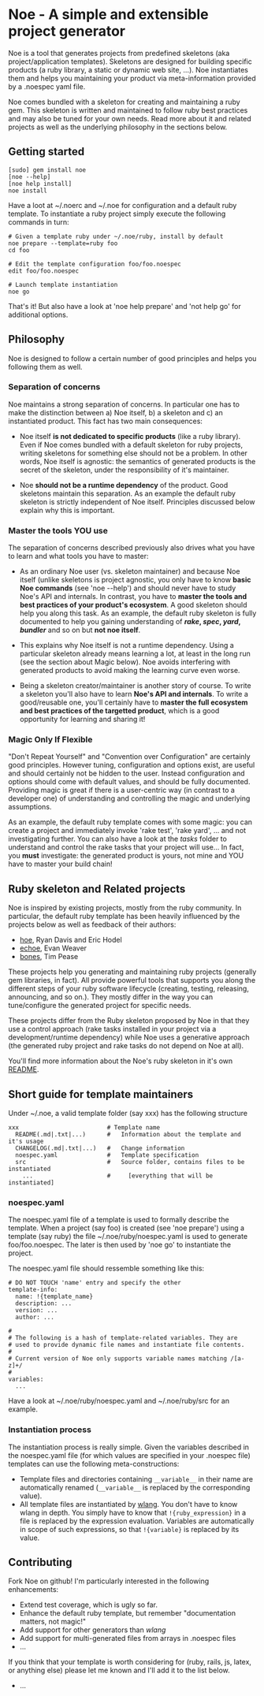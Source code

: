 # Noe - A simple and extensible project generator

Noe is a tool that generates projects from predefined skeletons (aka project/application 
templates). Skeletons are designed for building specific products (a ruby library, a static 
or dynamic web site, ...). Noe instantiates them and helps you maintaining your product 
via meta-information provided by a .noespec yaml file. 

Noe comes bundled with a skeleton for creating and maintaining a ruby gem. This skeleton 
is written and maintained to follow ruby best practices and may also be tuned for your own 
needs. Read more about it and related projects as well as the underlying philosophy in the 
sections below.

## Getting started

    [sudo] gem install noe
    [noe --help]
    [noe help install]
    noe install 
    
Have a loot at ~/.noerc and ~/.noe for configuration and a default ruby template. To 
instantiate a ruby project simply execute the following commands in turn:

    # Given a template ruby under ~/.noe/ruby, install by default
    noe prepare --template=ruby foo
    cd foo
  
    # Edit the template configuration foo/foo.noespec
    edit foo/foo.noespec
  
    # Launch template instantiation
    noe go
  
That's it! But also have a look at 'noe help prepare' and 'not help go' for additional
options.

## Philosophy

Noe is designed to follow a certain number of good principles and helps you following 
them as well.

### Separation of concerns

Noe maintains a strong separation of concerns. In particular one has to make the distinction 
between a) Noe itself, b) a skeleton and c) an instantiated product. This fact has two 
main consequences:

* Noe itself **is not dedicated to specific products** (like a ruby library). Even if Noe 
  comes bundled with a default skeleton for ruby projects, writing skeletons for something
  else should not be a problem. In other words, Noe itself is agnostic: the semantics of 
  generated products is the secret of the skeleton, under the responsibility of it's 
  maintainer. 

* Noe **should not be a runtime dependency** of the product. Good skeletons maintain this 
  separation. As an example the default ruby skeleton is strictly independent of Noe itself.
  Principles discussed below explain why this is important.

### Master the tools YOU use

The separation of concerns described previously also drives what you have to learn and what
tools you have to master:

* As an ordinary Noe user (vs. skeleton maintainer) and because Noe itself (unlike skeletons
  is project agnostic, you only have to know **basic Noe commands** (see 'noe --help') and 
  should never have to study Noe's API and internals. In contrast, you have to **master the 
  tools and best practices of your product's ecosystem**. A good skeleton should help you 
  along this task. As an example, the default ruby skeleton is fully documented to help you 
  gaining understanding of ***rake*, *spec*, *yard*, *bundler*** and so on but **not noe 
  itself**. 
  
* This explains why Noe itself is not a runtime dependency. Using a particular skeleton 
  already means learning a lot, at least in the long run (see the section about Magic below). 
  Noe avoids interfering with generated products to avoid making the learning curve even 
  worse.

* Being a skeleton creator/maintainer is another story of course. To write a skeleton you'll 
  also have to learn **Noe's API and internals**. To write a good/reusable one, you'll 
  certainly have to **master the full ecosystem and best practices of the targetted product**, 
  which is a good opportunity for learning and sharing it!

### Magic Only If Flexible

"Don't Repeat Yourself" and "Convention over Configuration" are certainly good principles. 
However tuning, configuration and options exist, are useful and should certainly not be 
hidden to the user. Instead configuration and options should come with default values, 
and should be fully documented. Providing magic is great if there is a user-centric way 
(in contrast to a developer one) of understanding and controlling the magic and underlying 
assumptions.

As an example, the default ruby template comes with some magic: you can create a project 
and immediately invoke 'rake test', 'rake yard', ... and not investigating further. You 
can also have a look at the _tasks_ folder to understand and control the rake tasks that 
your project will use... In fact, you **must** investigate: the generated product is yours, 
not mine and YOU have to master your build chain!
  
## Ruby skeleton and Related projects

Noe is inspired by existing projects, mostly from the ruby community. In particular, the 
default ruby template has been heavily influenced by the projects below as well as feedback 
of their authors:

* [hoe](http://seattlerb.rubyforge.org/hoe/), Ryan Davis and Eric Hodel 
* [echoe](https://github.com/fauna/echoe), Evan Weaver 
* [bones](https://github.com/TwP/bones), Tim Pease

These projects help you generating and maintaining ruby projects (generally gem libraries, 
in fact). All provide powerful tools that supports you along the different steps of your 
ruby software lifecycle (creating, testing, releasing, announcing, and so on.). They mostly
differ in the way you can tune/configure the generated project for specific needs. 

These projects differ from the Ruby skeleton proposed by Noe in that they use a control 
approach (rake tasks installed in your project via a development/runtime dependency) while 
Noe uses a generative approach (the generated ruby project and rake tasks do not depend on 
Noe at all).

You'll find more information about the Noe's ruby skeleton in it's own 
[README](https://github.com/blambeau/noe/blob/master/templates/ruby/README.md).

## Short guide for template maintainers

Under ~/.noe, a valid template folder (say xxx) has the following structure

    xxx                         # Template name
      README(.md|.txt|...)      #   Information about the template and it's usage
      CHANGELOG(.md|.txt|...)   #   Change information
      noespec.yaml              #   Template specification
      src                       #   Source folder, contains files to be instantiated
        ...                     #     [everything that will be instantiated]

### noespec.yaml

The noespec.yaml file of a template is used to formally describe the template. When a 
project (say foo) is created (see 'noe prepare') using a template (say ruby) the file 
~/.noe/ruby/noespec.yaml is used to generate foo/foo.noespec. The later is then used 
by 'noe go' to instantiate the project.

The noespec.yaml file should ressemble something like this:

    # DO NOT TOUCH 'name' entry and specify the other
    template-info:
      name: !{template_name}
      description: ...
      version: ...
      author: ...

    #
    # The following is a hash of template-related variables. They are
    # used to provide dynamic file names and instantiate file contents.
    #
    # Current version of Noe only supports variable names matching /[a-z]+/
    #
    variables:
      ...

Have a look at ~/.noe/ruby/noespec.yaml and ~/.noe/ruby/src for an example.

### Instantiation process

The instantiation process is really simple. Given the variables described in the 
noespec.yaml file (for which values are specified in your .noespec file) templates 
can use the following meta-constructions:

* Template files and directories containing `__variable__` in their name are automatically
  renamed (`__variable__` is replaced by the corresponding value).
* All template files are instantiated by [wlang](https://github.com/blambeau/wlang). You 
  don't have to know wlang in depth. You simply have to know that `!{ruby_expression}` in 
  a file is replaced by the expression evaluation. Variables are automatically in scope 
  of such expressions, so that `!{variable}` is replaced by its value.

## Contributing

Fork Noe on github! I'm particularly interested in the following enhancements:

* Extend test coverage, which is ugly so far.
* Enhance the default ruby template, but remember "documentation matters, not magic!"
* Add support for other generators than _wlang_
* Add support for multi-generated files from arrays in .noespec files
* ...

If you think that your template is worth considering for (ruby, rails, js, latex, or 
anything else) please let me known and I'll add it to the list below.

* ...
